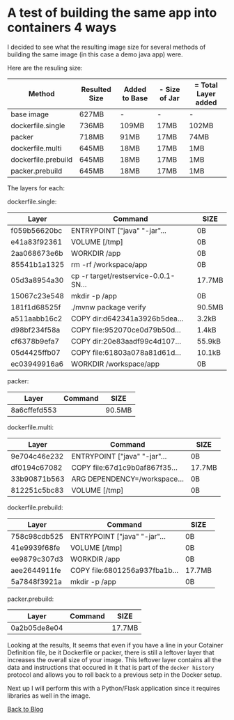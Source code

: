 # A test of building the same app into containers 4 ways  

I decided to see what the resulting image size for several methods of building the same image (in this case a demo java app) were.  

Here are the resuling size:

| Method | Resulted Size | Added to Base | - Size of Jar | = Total Layer added |
| --- | --- | --- | --- | --- |
| base image | 627MB | - | - | - |
| dockerfile.single | 736MB | 109MB | 17MB | 102MB |
| packer | 718MB | 91MB | 17MB | 74MB |
| dockerfile.multi | 645MB | 18MB | 17MB | 1MB |
| dockerfile.prebuild | 645MB | 18MB | 17MB | 1MB |
| packer.prebuild | 645MB | 18MB | 17MB | 1MB |

The layers for each:

dockerfile.single:

| Layer | Command | SIZE |
| --- | --- | --- |
| f059b56620bc |  ENTRYPOINT ["java" "-jar"…  | 0B |
| e41a83f92361 |  VOLUME [/tmp] | 0B |
| 2aa068673e6b | WORKDIR /app | 0B |
| 85541b1a1325 | rm -rf /workspace/app | 0B |
| 05d3a8954a30 | cp -r target/restservice-0.0.1-SN… | 17.7MB |
| 15067c23e548 | mkdir -p /app | 0B |
| 181f1d68525f | ./mvnw package verify | 90.5MB |
| a511aabb16c2 | COPY dir:d642341a3926b5dea… | 3.2kB |
| d98bf234f58a | COPY file:952070ce0d79b50d… | 1.4kB |
| cf6378b9efa7 | COPY dir:20e83aadf99c4d107… | 55.9kB |
| 05d4425ffb07 | COPY file:61803a078a81d61d… | 10.1kB |
| ec03949916a6 | WORKDIR /workspace/app | 0B |

packer:

| Layer | Command | SIZE |
| --- | --- | --- |
| 8a6cffefd553 | | 90.5MB |

dockerfile.multi:  

| Layer | Command | SIZE |
| --- | --- | --- |
| 9e704c46e232 | ENTRYPOINT ["java" "-jar"… | 0B |
| df0194c67082 | COPY file:67d1c9b0af867f35… | 17.7MB |
| 33b90871b563 | ARG DEPENDENCY=/workspace… | 0B |
| 812251c5bc83 | VOLUME [/tmp] | 0B |

dockerfile.prebuild:  

| Layer | Command | SIZE |
| --- | --- | --- |
| 758c98cdb525 | ENTRYPOINT ["java" "-jar"… | 0B |
| 41e9939f68fe | VOLUME [/tmp] | 0B |
| ee9879c307d3 | WORKDIR /app | 0B |
| aee2644911fe | COPY file:6801256a937fba1b… | 17.7MB |
| 5a7848f3921a | mkdir -p /app | 0B |


packer.prebuild:  

| Layer | Command | SIZE |
| --- | --- | --- |
| 0a2b05de8e04 |  | 17.7MB |

Looking at the results, It seems that even if you have a line in your Cotainer Definition file, be it Dockerfile or packer, there is still a leftover layer that increases the overall size of your image. This leftover layer contains all the data and instructions that occured in it that is part of the ```docker history``` protocol and allows you to roll back to a previous setp in the Docker setup.  

Next up I will perform this with a Python/Flask application since it requires libraries as well in the image.
  
[Back to Blog](https://madmages.com)